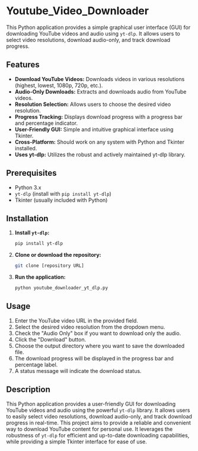 # Youtube_Video_Downloader

This Python application provides a simple graphical user interface (GUI) for downloading YouTube videos and audio using `yt-dlp`. It allows users to select video resolutions, download audio-only, and track download progress.

## Features

* **Download YouTube Videos:** Downloads videos in various resolutions (highest, lowest, 1080p, 720p, etc.).
* **Audio-Only Downloads:** Extracts and downloads audio from YouTube videos.
* **Resolution Selection:** Allows users to choose the desired video resolution.
* **Progress Tracking:** Displays download progress with a progress bar and percentage indicator.
* **User-Friendly GUI:** Simple and intuitive graphical interface using Tkinter.
* **Cross-Platform:** Should work on any system with Python and Tkinter installed.
* **Uses yt-dlp:** Utilizes the robust and actively maintained yt-dlp library.

## Prerequisites

* Python 3.x
* `yt-dlp` (install with `pip install yt-dlp`)
* Tkinter (usually included with Python)

## Installation

1.  **Install `yt-dlp`:**

    ```bash
    pip install yt-dlp
    ```

2.  **Clone or download the repository:**

    ```bash
    git clone [repository URL]
    ```

3.  **Run the application:**

    ```bash
    python youtube_downloader_yt_dlp.py
    ```

## Usage

1.  Enter the YouTube video URL in the provided field.
2.  Select the desired video resolution from the dropdown menu.
3.  Check the "Audio Only" box if you want to download only the audio.
4.  Click the "Download" button.
5.  Choose the output directory where you want to save the downloaded file.
6.  The download progress will be displayed in the progress bar and percentage label.
7.  A status message will indicate the download status.

## Description
This Python application provides a user-friendly GUI for downloading YouTube videos and audio using the powerful `yt-dlp` library. It allows users to easily select video resolutions, download audio-only, and track download progress in real-time. This project aims to provide a reliable and convenient way to download YouTube content for personal use. It leverages the robustness of `yt-dlp` for efficient and up-to-date downloading capabilities, while providing a simple Tkinter interface for ease of use.

